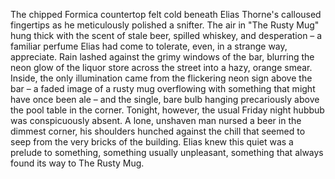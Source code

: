 The chipped Formica countertop felt cold beneath Elias Thorne's calloused fingertips as he meticulously polished a snifter.  The air in "The Rusty Mug" hung thick with the scent of stale beer, spilled whiskey, and desperation – a familiar perfume Elias had come to tolerate, even, in a strange way, appreciate. Rain lashed against the grimy windows of the bar, blurring the neon glow of the liquor store across the street into a hazy, orange smear.  Inside, the only illumination came from the flickering neon sign above the bar – a faded image of a rusty mug overflowing with something that might have once been ale – and the single, bare bulb hanging precariously above the pool table in the corner.  Tonight, however, the usual Friday night hubbub was conspicuously absent.  A lone, unshaven man nursed a beer in the dimmest corner, his shoulders hunched against the chill that seemed to seep from the very bricks of the building.  Elias knew this quiet was a prelude to something, something usually unpleasant, something that always found its way to The Rusty Mug.
